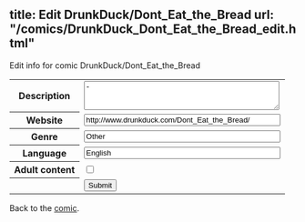 title: Edit DrunkDuck/Dont_Eat_the_Bread
url: "/comics/DrunkDuck_Dont_Eat_the_Bread_edit.html"
---
Edit info for comic DrunkDuck/Dont_Eat_the_Bread

<form name="comic" action="http://gaepostmail.appspot.com/comic/" method="post">
<table class="comicinfo">
<tr>
<th>Description</th><td><textarea name="description" cols="40" rows="3">-</textarea></td>
</tr>
<tr>
<th>Website</th><td><input type="text" name="url" value="http://www.drunkduck.com/Dont_Eat_the_Bread/" size="40"/></td>
</tr>
<tr>
<th>Genre</th><td><input type="text" name="genre" value="Other" size="40"/></td>
</tr>
<tr>
<th>Language</th><td><input type="text" name="language" value="English" size="40"/></td>
</tr>
<tr>
<th>Adult content</th><td><input type="checkbox" name="adult" value="adult" /></td>
</tr>
<tr>
<th></th><td>
<input type="hidden" name="comic" value="DrunkDuck_Dont_Eat_the_Bread" />
<input type="submit" name="submit" value="Submit" />
</td>
</tr>
</table>
</form>

Back to the [comic](DrunkDuck_Dont_Eat_the_Bread.html).
